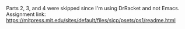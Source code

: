 Parts 2, 3, and 4 were skipped since I'm using DrRacket and not Emacs.
Assignment link: https://mitpress.mit.edu/sites/default/files/sicp/psets/ps1/readme.html